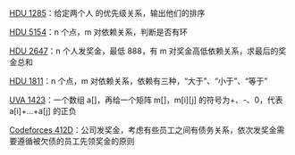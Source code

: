 [HDU 1285](https://github.com/Hapoa/Accepted/blob/master/26%20-%20%E6%8B%93%E6%89%91%E6%8E%92%E5%BA%8F/001%20-%20HDU%201285.md)：给定两个人
的优先级关系，输出他们的排序

[HDU 5154](https://github.com/Hapoa/Accepted/blob/master/26%20-%20%E6%8B%93%E6%89%91%E6%8E%92%E5%BA%8F/002%20-%20HDU%205154.md)：n 个点，m 对依赖关系，判断是否有环

[HDU 2647](https://github.com/Hapoa/Accepted/blob/master/26%20-%20%E6%8B%93%E6%89%91%E6%8E%92%E5%BA%8F/003%20-%20HDU%202647.md)：n 个人发奖金，最低 888，有 m 对奖金高低依赖关系，求最后的奖金总和

[HDU 1811](https://github.com/Hapoa/Accepted/blob/master/26%20-%20%E6%8B%93%E6%89%91%E6%8E%92%E5%BA%8F/004%20-%20HDU%201811.md)：n 个点，m 对依赖关系，依赖有三种，“大于”、“小于”、“等于”

[UVA 1423](https://github.com/Hapoa/Accepted/blob/master/26%20-%20%E6%8B%93%E6%89%91%E6%8E%92%E5%BA%8F/005%20-%20UVA%201423.md)：一个数组 a[]，再给一个矩阵 m[]，m[i][j] 的符号为+、-、0，代表 a[i]+...+a[j] 的正负

[Codeforces 412D](https://github.com/Hapoa/Accepted/blob/master/26%20-%20%E6%8B%93%E6%89%91%E6%8E%92%E5%BA%8F/006%20-%20Codeforces%20412D.md)：公司发奖金，考虑有些员工之间有债务关系，依次发奖金需要遵循被欠债的员工先领奖金的原则






